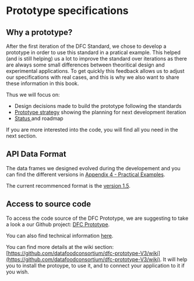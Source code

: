 # Prototype specifications

## Why a prototype?

After the first iteration of the DFC Standard, we chose to develop a prototype in order to use this standard in a pratical example. This helped \(and is still helping\) us a lot to improve the standard over iterations as there are always some small differences between theoritical design and experimental applications. To get quickly this feedback allows us to adjust our specifications with real cases, and this is why we also want to share these information in this book.

Thus we will focus on:

* Design decisions made to build the prototype following the standards
* [Prototype strategy](prototype-strategy.md) showing the planning for next development iteration
* [Status ](status-of-the-project.md)and roadmap

If you are more interested into the code, you will find all you need in the next section.

## API Data Format

The data frames we designed evolved during the developement and you can find the different versions in [Appendix 4 - Practical Examples](../appendixes/practical-examples/).

The current recommenced format is the [version 1.5](https://github.com/datafoodconsortium/standarddocumentation/tree/4d0cabf44403fe90253690daed02ed8110d1b4bc/appendixes/practical-examples/version-1-5.md).

## Access to source code

To access the code source of the DFC Prototype, we are suggesting to take a look a our Github project: [DFC Prototype](https://github.com/datafoodconsortium/dfc-prototype-V3).

You can also find technical information [here](http://static.datafoodconsortium.org/).

You can find more details at the wiki section: [https://github.com/datafoodconsortium/dfc-prototype-V3/wiki](https://github.com/datafoodconsortium/dfc-prototype-V3/wiki). It will help you to install the protoype, to use it, and to connect your application to it if you wish.

